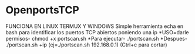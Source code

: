 # OpenportsTCP
FUNCIONA EN LINUX TERMUX Y WINDOWS
Simple herramienta echa en bash para identificar los puertos TCP abiertos poniendo una ip
*USO=darle permisos- chmod +x portscan.sh
*Para ejecutar- ./portscan.sh
*Despues- ./portscan.sh +ip (ej=./portscan.sh 192.168.0.1)
(Ctrl+c para cortar)

